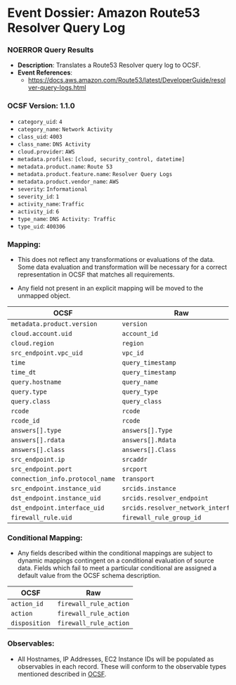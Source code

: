 # Event Dossier: Amazon Route53 Resolver Query Log
### NOERROR Query Results
- **Description**: Translates a Route53 Resolver query log to OCSF. 
- **Event References**:
  - https://docs.aws.amazon.com/Route53/latest/DeveloperGuide/resolver-query-logs.html

 ### OCSF Version: 1.1.0
 - `category_uid`: `4`
 - `category_name`: `Network Activity`
 - `class_uid`: `4003`
 - `class_name`: `DNS Activity`
 - `cloud.provider`: `AWS`
 - `metadata.profiles`: `[cloud, security_control, datetime]`
 - `metadata.product.name`: `Route 53`
 - `metadata.product.feature.name`: `Resolver Query Logs`
 - `metadata.product.vendor_name`: `AWS`
 - `severity`: `Informational`
 - `severity_id`: `1`
 - `activity_name`: `Traffic`
 - `activity_id`: `6`
 - `type_name`: `DNS Activity: Traffic`
 - `type_uid`: `400306`

 ### Mapping:
 - This does not reflect any transformations or evaluations of the data. Some data evaluation and transformation will be necessary for a correct representation in OCSF that matches all requirements.

 - Any field not present in an explicit mapping will be moved to the unmapped object.

| OCSF                       | Raw             |
| -------------------------- | ----------------|
|`metadata.product.version` | `version`       |
|`cloud.account.uid`|`account_id`|
|`cloud.region`|`region`|
|`src_endpoint.vpc_uid`|`vpc_id`|
|`time`|`query_timestamp`|
|`time_dt`|`query_timestamp`|
|`query.hostname`|`query_name`|
|`query.type`|`query_type`|
|`query.class`|`query_class`|
|`rcode`|`rcode`|
|`rcode_id`|`rcode`|
|`answers[].type`|`answers[].Type`|
|`answers[].rdata`|`answers[].Rdata`|
|`answers[].class`|`answers[].Class`|
|`src_endpoint.ip`|`srcaddr`|
|`src_endpoint.port`|`srcport`|
|`connection_info.protocol_name`|`transport`|
|`src_endpoint.instance_uid`|`srcids.instance`|
|`dst_endpoint.instance_uid`|`srcids.resolver_endpoint`|
|`dst_endpoint.interface_uid`|`srcids.resolver_network_interface`|
|`firewall_rule.uid`|`firewall_rule_group_id`|

 ### Conditional Mapping:
 - Any fields described within the conditional mappings are subject to dynamic mappings contingent on a conditional evaluation of source data. Fields which fail to meet a particular conditional are assigned a default value from the OCSF schema description.

| OCSF                       | Raw             |
| -------------------------- | ----------------|
|`action_id`|`firewall_rule_action`|
|`action`|`firewall_rule_action`|
|`disposition`|`firewall_rule_action`|

### Observables:

- All Hostnames, IP Addresses, EC2 Instance IDs will be populated as observables in each record. These will conform to the observable types mentioned described in [OCSF](https://schema.ocsf.io/1.1.0/objects/observable).